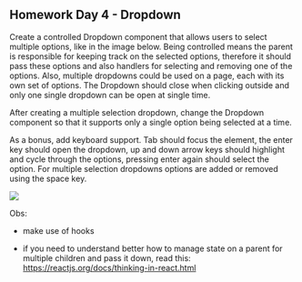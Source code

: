 ## Homework Day 4 - Dropdown

Create a controlled Dropdown component that allows users to select multiple options, like in the image below. Being controlled means the parent is responsible for keeping track on the selected options, therefore it should pass these options and also handlers for selecting and removing one of the options. Also, multiple dropdowns could be used on a page, each with its own set of options. The Dropdown should close when clicking outside and only one single dropdown can be open at single time.

After creating a multiple selection dropdown, change the Dropdown component so that it supports
only a single option being selected at a time.

As a bonus, add keyboard support. Tab should focus the element, the enter key should open the dropdown, up and down arrow keys should highlight and cycle through the options, pressing enter again should select the option. For multiple selection dropdowns options are added or removed using the space key.

![](https://dev.azure.com/wantsome-frontend/00634567-5f81-401d-a661-c1a7795e76d8/_apis/git/repositories/7faba5bc-177a-435a-bd80-606d20efe93c/Items?path=%2F.attachments%2Fimage-05f3b22a-165d-42ec-9c98-8a93a8a22284.png&download=false&resolveLfs=true&%24format=octetStream&api-version=5.0-preview.1&sanitize=true&versionDescriptor.version=wikiMaster)

Obs:

- make use of hooks

* if you need to understand better how to manage state on a parent for multiple children and pass it down, read this: https://reactjs.org/docs/thinking-in-react.html
